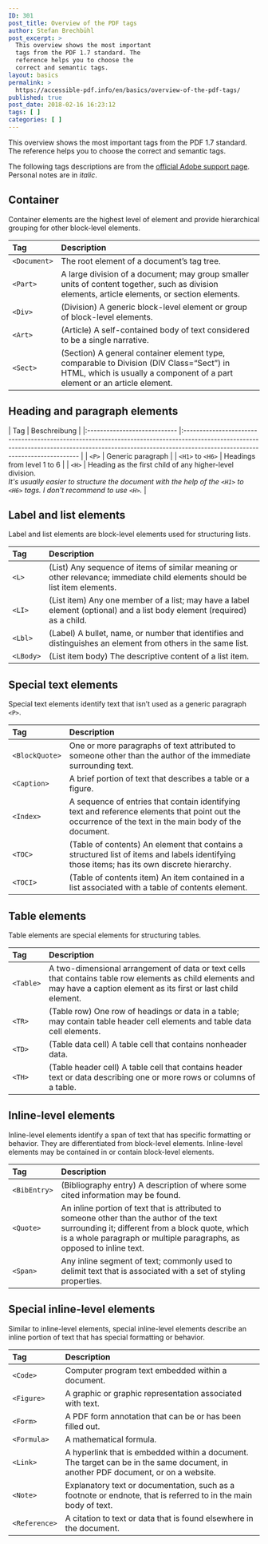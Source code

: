 ```yaml
---
ID: 301
post_title: Overview of the PDF tags
author: Stefan Brechbühl
post_excerpt: >
  This overview shows the most important
  tags from the PDF 1.7 standard. The
  reference helps you to choose the
  correct and semantic tags.
layout: basics
permalink: >
  https://accessible-pdf.info/en/basics/overview-of-the-pdf-tags/
published: true
post_date: 2018-02-16 16:23:12
tags: [ ]
categories: [ ]
---
```

This overview shows the most important tags from the PDF 1.7 standard. The reference helps you to choose the correct and semantic tags.

The following tags descriptions are from the [official Adobe support page][1]. Personal notes are in *italic*.

## Container

Container elements are the highest level of element and provide hierarchical grouping for other block-level elements.

| Tag                | Description                                                                                                                                                          |
|:------------------ |:-------------------------------------------------------------------------------------------------------------------------------------------------------------------- |
| `<Document>` | The root element of a document’s tag tree.                                                                                                                           |
| `<Part>`     | A large division of a document; may group smaller units of content together, such as division elements, article elements, or section elements.                       |
| `<Div>`      | (Division) A generic block-level element or group of block-level elements.                                                                                           |
| `<Art>`      | (Article) A self-contained body of text considered to be a single narrative.                                                                                         |
| `<Sect>`     | (Section) A general container element type, comparable to Division (DIV Class=“Sect”) in HTML, which is usually a component of a part element or an article element. |

## Heading and paragraph elements

| Tag | Beschreibung | |:---------------------------- |:--------------------------------------------------------------------------------------------------------------------------------------------------------------------------------------------------------- | | `<P>` | Generic paragraph | | `<H1>` to `<H6>` | Headings from level 1 to 6 | | `<H>` | Heading as the first child of any higher-level division.  
*It's usually easier to structure the document with the help of the `<H1>` to `<H6>` tags. I don't recommend to use `<H>`.* |

## Label and list elements

Label and list elements are block-level elements used for structuring lists.

| Tag             | Description                                                                                                                |
|:--------------- |:-------------------------------------------------------------------------------------------------------------------------- |
| `<L>`     | (List) Any sequence of items of similar meaning or other relevance; immediate child elements should be list item elements. |
| `<LI>`    | (List item) Any one member of a list; may have a label element (optional) and a list body element (required) as a child.   |
| `<Lbl>`   | (Label) A bullet, name, or number that identifies and distinguishes an element from others in the same list.               |
| `<LBody>` | (List item body) The descriptive content of a list item.                                                                   |

## Special text elements

Special text elements identify text that isn’t used as a generic paragraph `<P>`.

| Tag                  | Description                                                                                                                                            |
|:-------------------- |:------------------------------------------------------------------------------------------------------------------------------------------------------ |
| `<BlockQuote>` | One or more paragraphs of text attributed to someone other than the author of the immediate surrounding text.                                          |
| `<Caption>`    | A brief portion of text that describes a table or a figure.                                                                                            |
| `<Index>`      | A sequence of entries that contain identifying text and reference elements that point out the occurrence of the text in the main body of the document. |
| `<TOC>`        | (Table of contents) An element that contains a structured list of items and labels identifying those items; has its own discrete hierarchy.            |
| `<TOCI>`       | (Table of contents item) An item contained in a list associated with a table of contents element.                                                      |

## Table elements

Table elements are special elements for structuring tables.

| Tag             | Description                                                                                                                                                               |
|:--------------- |:------------------------------------------------------------------------------------------------------------------------------------------------------------------------- |
| `<Table>` | A two-dimensional arrangement of data or text cells that contains table row elements as child elements and may have a caption element as its first or last child element. |
| `<TR>`    | (Table row) One row of headings or data in a table; may contain table header cell elements and table data cell elements.                                                  |
| `<TD>`    | (Table data cell) A table cell that contains nonheader data.                                                                                                              |
| `<TH>`    | (Table header cell) A table cell that contains header text or data describing one or more rows or columns of a table.                                                     |

## Inline-level elements

Inline-level elements identify a span of text that has specific formatting or behavior. They are differentiated from block-level elements. Inline-level elements may be contained in or contain block-level elements.

| Tag                | Description                                                                                                                                                                                                           |
|:------------------ |:--------------------------------------------------------------------------------------------------------------------------------------------------------------------------------------------------------------------- |
| `<BibEntry>` | (Bibliography entry) A description of where some cited information may be found.                                                                                                                                      |
| `<Quote>`    | An inline portion of text that is attributed to someone other than the author of the text surrounding it; different from a block quote, which is a whole paragraph or multiple paragraphs, as opposed to inline text. |
| `<Span>`     | Any inline segment of text; commonly used to delimit text that is associated with a set of styling properties.                                                                                                        |

## Special inline-level elements

Similar to inline-level elements, special inline-level elements describe an inline portion of text that has special formatting or behavior.

| Tag                 | Description                                                                                                                       |
|:------------------- |:--------------------------------------------------------------------------------------------------------------------------------- |
| `<Code>`      | Computer program text embedded within a document.                                                                                 |
| `<Figure>`    | A graphic or graphic representation associated with text.                                                                         |
| `<Form>`      | A PDF form annotation that can be or has been filled out.                                                                         |
| `<Formula>`   | A mathematical formula.                                                                                                           |
| `<Link>`      | A hyperlink that is embedded within a document. The target can be in the same document, in another PDF document, or on a website. |
| `<Note>`      | Explanatory text or documentation, such as a footnote or endnote, that is referred to in the main body of text.                   |
| `<Reference>` | A citation to text or data that is found elsewhere in the document.                                                               |

 [1]: https://helpx.adobe.com/acrobat/using/editing-document-structure-content-tags.html